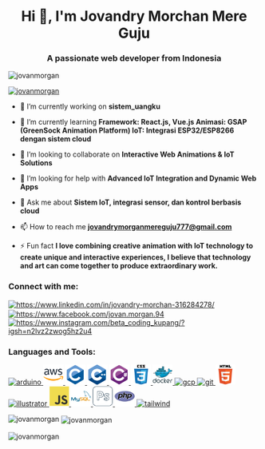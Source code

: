 <h1 align="center">Hi 👋, I'm Jovandry Morchan Mere Guju</h1>
<h3 align="center">A passionate web developer from Indonesia</h3>

<p align="left"> <img src="https://komarev.com/ghpvc/?username=jovanmorgan&label=Profile%20views&color=0e75b6&style=flat" alt="jovanmorgan" /> </p>

<p align="left"> <a href="https://github.com/ryo-ma/github-profile-trophy"><img src="https://github-profile-trophy.vercel.app/?username=jovanmorgan" alt="jovanmorgan" /></a> </p>

- 🔭 I’m currently working on **sistem_uangku**

- 🌱 I’m currently learning **Framework: React.js, Vue.js Animasi: GSAP (GreenSock Animation Platform) IoT: Integrasi ESP32/ESP8266 dengan sistem cloud**

- 👯 I’m looking to collaborate on **Interactive Web Animations & IoT Solutions**

- 🤝 I’m looking for help with **Advanced IoT Integration and Dynamic Web Apps**

- 💬 Ask me about **Sistem IoT, integrasi sensor, dan kontrol berbasis cloud**

- 📫 How to reach me **jovandrymorganmereguju777@gmail.com**

- ⚡ Fun fact **I love combining creative animation with IoT technology to create unique and interactive experiences, I believe that technology and art can come together to produce extraordinary work.**

<h3 align="left">Connect with me:</h3>
<p align="left">
<a href="https://linkedin.com/in/https://www.linkedin.com/in/jovandry-morchan-316284278/" target="blank"><img align="center" src="https://raw.githubusercontent.com/rahuldkjain/github-profile-readme-generator/master/src/images/icons/Social/linked-in-alt.svg" alt="https://www.linkedin.com/in/jovandry-morchan-316284278/" height="30" width="40" /></a>
<a href="https://fb.com/https://www.facebook.com/jovan.morgan.94" target="blank"><img align="center" src="https://raw.githubusercontent.com/rahuldkjain/github-profile-readme-generator/master/src/images/icons/Social/facebook.svg" alt="https://www.facebook.com/jovan.morgan.94" height="30" width="40" /></a>
<a href="https://instagram.com/https://www.instagram.com/beta_coding_kupang/?igsh=n2lvz2zwog5hz2u4" target="blank"><img align="center" src="https://raw.githubusercontent.com/rahuldkjain/github-profile-readme-generator/master/src/images/icons/Social/instagram.svg" alt="https://www.instagram.com/beta_coding_kupang/?igsh=n2lvz2zwog5hz2u4" height="30" width="40" /></a>
</p>

<h3 align="left">Languages and Tools:</h3>
<p align="left"> <a href="https://www.arduino.cc/" target="_blank" rel="noreferrer"> <img src="https://cdn.worldvectorlogo.com/logos/arduino-1.svg" alt="arduino" width="40" height="40"/> </a> <a href="https://aws.amazon.com" target="_blank" rel="noreferrer"> <img src="https://raw.githubusercontent.com/devicons/devicon/master/icons/amazonwebservices/amazonwebservices-original-wordmark.svg" alt="aws" width="40" height="40"/> </a> <a href="https://www.cprogramming.com/" target="_blank" rel="noreferrer"> <img src="https://raw.githubusercontent.com/devicons/devicon/master/icons/c/c-original.svg" alt="c" width="40" height="40"/> </a> <a href="https://www.w3schools.com/cpp/" target="_blank" rel="noreferrer"> <img src="https://raw.githubusercontent.com/devicons/devicon/master/icons/cplusplus/cplusplus-original.svg" alt="cplusplus" width="40" height="40"/> </a> <a href="https://www.w3schools.com/cs/" target="_blank" rel="noreferrer"> <img src="https://raw.githubusercontent.com/devicons/devicon/master/icons/csharp/csharp-original.svg" alt="csharp" width="40" height="40"/> </a> <a href="https://www.w3schools.com/css/" target="_blank" rel="noreferrer"> <img src="https://raw.githubusercontent.com/devicons/devicon/master/icons/css3/css3-original-wordmark.svg" alt="css3" width="40" height="40"/> </a> <a href="https://www.docker.com/" target="_blank" rel="noreferrer"> <img src="https://raw.githubusercontent.com/devicons/devicon/master/icons/docker/docker-original-wordmark.svg" alt="docker" width="40" height="40"/> </a> <a href="https://cloud.google.com" target="_blank" rel="noreferrer"> <img src="https://www.vectorlogo.zone/logos/google_cloud/google_cloud-icon.svg" alt="gcp" width="40" height="40"/> </a> <a href="https://git-scm.com/" target="_blank" rel="noreferrer"> <img src="https://www.vectorlogo.zone/logos/git-scm/git-scm-icon.svg" alt="git" width="40" height="40"/> </a> <a href="https://www.w3.org/html/" target="_blank" rel="noreferrer"> <img src="https://raw.githubusercontent.com/devicons/devicon/master/icons/html5/html5-original-wordmark.svg" alt="html5" width="40" height="40"/> </a> <a href="https://www.adobe.com/in/products/illustrator.html" target="_blank" rel="noreferrer"> <img src="https://www.vectorlogo.zone/logos/adobe_illustrator/adobe_illustrator-icon.svg" alt="illustrator" width="40" height="40"/> </a> <a href="https://developer.mozilla.org/en-US/docs/Web/JavaScript" target="_blank" rel="noreferrer"> <img src="https://raw.githubusercontent.com/devicons/devicon/master/icons/javascript/javascript-original.svg" alt="javascript" width="40" height="40"/> </a> <a href="https://www.mysql.com/" target="_blank" rel="noreferrer"> <img src="https://raw.githubusercontent.com/devicons/devicon/master/icons/mysql/mysql-original-wordmark.svg" alt="mysql" width="40" height="40"/> </a> <a href="https://www.photoshop.com/en" target="_blank" rel="noreferrer"> <img src="https://raw.githubusercontent.com/devicons/devicon/master/icons/photoshop/photoshop-line.svg" alt="photoshop" width="40" height="40"/> </a> <a href="https://www.php.net" target="_blank" rel="noreferrer"> <img src="https://raw.githubusercontent.com/devicons/devicon/master/icons/php/php-original.svg" alt="php" width="40" height="40"/> </a> <a href="https://tailwindcss.com/" target="_blank" rel="noreferrer"> <img src="https://www.vectorlogo.zone/logos/tailwindcss/tailwindcss-icon.svg" alt="tailwind" width="40" height="40"/> </a> </p>

<p><img align="left" src="https://github-readme-stats.vercel.app/api/top-langs?username=jovanmorgan&show_icons=true&locale=en&layout=compact" alt="jovanmorgan" /></p>

<p>&nbsp;<img align="center" src="https://github-readme-stats.vercel.app/api?username=jovanmorgan&show_icons=true&locale=en" alt="jovanmorgan" /></p>

<p><img align="center" src="https://github-readme-streak-stats.herokuapp.com/?user=jovanmorgan&" alt="jovanmorgan" /></p>
